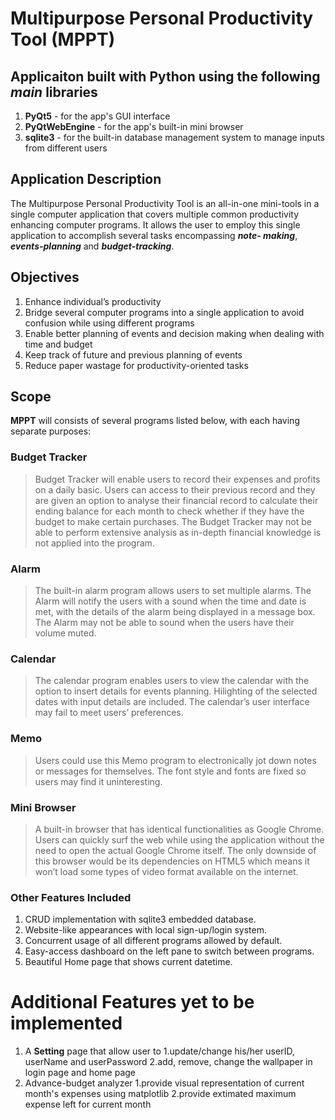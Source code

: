 # Multipurpose Personal Productivity Tool (MPPT)

## Applicaiton built with Python using the following *main* libraries
1. **PyQt5** - for the app's GUI interface
2. **PyQtWebEngine** - for the app's built-in mini browser
3. **sqlite3** - for the built-in database management system to manage inputs from different users

## Application Description
The Multipurpose Personal Productivity Tool is an all-in-one mini-tools in a single computer
application that covers multiple common productivity enhancing computer programs. It allows
the user to employ this single application to accomplish several tasks encompassing ***note-
making***, ***events-planning*** and ***budget-tracking***.

## Objectives
1. Enhance individual’s productivity
2. Bridge several computer programs into a single application to avoid confusion while
using different programs
3. Enable better planning of events and decision making when dealing with time and
budget
4. Keep track of future and previous planning of events
5. Reduce paper wastage for productivity-oriented tasks

## Scope
**MPPT** will consists of several programs listed below, with each having separate purposes:

### Budget Tracker
> Budget Tracker will enable users to record their expenses and profits on a daily basic. Users
can access to their previous record and they are given an option to analyse their financial record
to calculate their ending balance for each month to check whether if they have the budget to
make certain purchases. The Budget Tracker may not be able to perform extensive analysis as
in-depth financial knowledge is not applied into the program.

### Alarm
> The built-in alarm program allows users to set multiple alarms. The Alarm will notify the users
with a sound when the time and date is met, with the details of the alarm being displayed in a
message box. The Alarm may not be able to sound when the users have their volume muted.

### Calendar
> The calendar program enables users to view the calendar with the option to insert details for
events planning. Hilighting of the selected dates with input details are included. The calendar’s user interface may fail to meet users’ preferences.

### Memo
> Users could use this Memo program to electronically jot down notes or messages for
themselves. The font style and fonts are fixed so users may find it uninteresting.

### Mini Browser
> A built-in browser that has identical functionalities as Google Chrome. Users can quickly surf
the web while using the application without the need to open the actual Google Chrome itself.
The only downside of this browser would be its dependencies on HTML5 which means it won’t
load some types of video format available on the internet.

### Other Features Included
1. CRUD implementation with sqlite3 embedded database.
2. Website-like appearances with local sign-up/login system.
3. Concurrent usage of all different programs allowed by default. 
4. Easy-access dashboard on the left pane to switch between programs.
5. Beautiful Home page that shows current datetime.

# Additional Features yet to be implemented
1. A **Setting** page that allow user to
    1.update/change his/her userID, userName and userPassword
    2.add, remove, change the wallpaper in login page and home page
2. Advance-budget analyzer
    1.provide visual representation of current month's expenses using matplotlib
    2.provide extimated maximum expense left for current month


